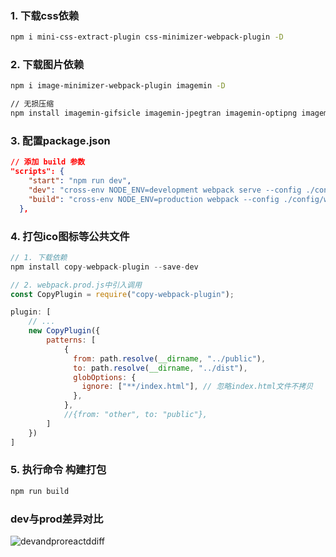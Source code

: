 ### 1. 下载css依赖

```bash
npm i mini-css-extract-plugin css-minimizer-webpack-plugin -D
```

### 2. 下载图片依赖

```bash
npm i image-minimizer-webpack-plugin imagemin -D

// 无损压缩
npm install imagemin-gifsicle imagemin-jpegtran imagemin-optipng imagemin-svgo -D
```

### 3. 配置package.json

```json
// 添加 build 参数
"scripts": {
    "start": "npm run dev",
    "dev": "cross-env NODE_ENV=development webpack serve --config ./config/webpack.dev.js",
    "build": "cross-env NODE_ENV=production webpack --config ./config/webpack.prod.js"
  },
```

### 4. 打包ico图标等公共文件

```javascript
// 1. 下载依赖
npm install copy-webpack-plugin --save-dev

// 2. webpack.prod.js中引入调用
const CopyPlugin = require("copy-webpack-plugin");

plugin: [
    // ...
    new CopyPlugin({
        patterns: [
            {
              from: path.resolve(__dirname, "../public"),
              to: path.resolve(__dirname, "../dist"),
              globOptions: {
                ignore: ["**/index.html"], // 忽略index.html文件不拷贝
              },
            },
            //{from: "other", to: "public"},
        ]
    })
]
```

### 5. 执行命令 构建打包

```bash
npm run build
```



### dev与prod差异对比

![devandproreactddiff](http://qn.flywb.com/img/devandproreactddiff.png)